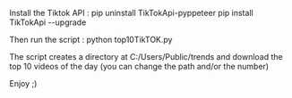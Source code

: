 Install the Tiktok API :
pip uninstall TikTokApi-pyppeteer
pip install TikTokApi --upgrade

Then run the script : python top10TikTOK.py

The script creates a directory at C:/Users/Public/trends and download the top 10 videos of the day 
(you can change the path and/or the number)

Enjoy ;) 
